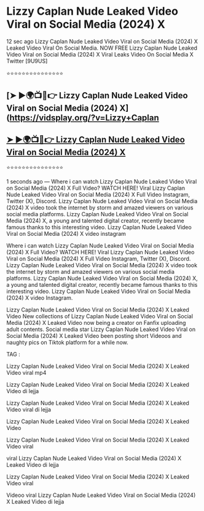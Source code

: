 ﻿# Lizzy Caplan Nude Leaked Video Viral on Social Media (2024) X



12 sec ago Lizzy Caplan Nude Leaked Video Viral on Social Media (2024) X Leaked Video Viral On Social Media. NOW FREE Lizzy Caplan Nude Leaked Video Viral on Social Media (2024) X Viral Leaks Video On Social Media X Twitter [9U9US]

⭐⭐⭐⭐⭐⭐⭐⭐⭐⭐⭐⭐⭐⭐⭐

## [➤ ►🌍📺📱👉 Lizzy Caplan Nude Leaked Video Viral on Social Media (2024) X](https://vidsplay.org/?v=Lizzy+Caplan

## [➤ ►🌍📺📱👉 Lizzy Caplan Nude Leaked Video Viral on Social Media (2024) X](https://vidsplay.org/?v=Lizzy+Caplan)


⭐⭐⭐⭐⭐⭐⭐⭐⭐⭐⭐⭐⭐⭐⭐



1 seconds ago — Where i can watch Lizzy Caplan Nude Leaked Video Viral on Social Media (2024) X Full Video? WATCH HERE! Viral Lizzy Caplan Nude Leaked Video Viral on Social Media (2024) X Full Video Instagram, Twitter (X), Discord. Lizzy Caplan Nude Leaked Video Viral on Social Media (2024) X video took the internet by storm and amazed viewers on various social media platforms. Lizzy Caplan Nude Leaked Video Viral on Social Media (2024) X, a young and talented digital creator, recently became famous thanks to this interesting video. Lizzy Caplan Nude Leaked Video Viral on Social Media (2024) X video instagram

Where i can watch Lizzy Caplan Nude Leaked Video Viral on Social Media (2024) X Full Video? WATCH HERE! Viral Lizzy Caplan Nude Leaked Video Viral on Social Media (2024) X Full Video Instagram, Twitter (X), Discord. Lizzy Caplan Nude Leaked Video Viral on Social Media (2024) X video took the internet by storm and amazed viewers on various social media platforms. Lizzy Caplan Nude Leaked Video Viral on Social Media (2024) X, a young and talented digital creator, recently became famous thanks to this interesting video. Lizzy Caplan Nude Leaked Video Viral on Social Media (2024) X video Instagram.

Lizzy Caplan Nude Leaked Video Viral on Social Media (2024) X Leaked Video New collections of Lizzy Caplan Nude Leaked Video Viral on Social Media (2024) X Leaked Video now being a creator on Fanfix uploading adult contents. Social media star Lizzy Caplan Nude Leaked Video Viral on Social Media (2024) X Leaked Video been posting short Videoos and naughty pics on Tiktok platform for a while now.

TAG :

 

Lizzy Caplan Nude Leaked Video Viral on Social Media (2024) X Leaked Video viral mp4

 

Lizzy Caplan Nude Leaked Video Viral on Social Media (2024) X Leaked Video di lejja

 

Lizzy Caplan Nude Leaked Video Viral on Social Media (2024) X Leaked Video viral di lejja

 

Lizzy Caplan Nude Leaked Video Viral on Social Media (2024) X Leaked Video

 

Lizzy Caplan Nude Leaked Video Viral on Social Media (2024) X Leaked Video viral

 

viral Lizzy Caplan Nude Leaked Video Viral on Social Media (2024) X Leaked Video di lejja

 

Lizzy Caplan Nude Leaked Video Viral on Social Media (2024) X Leaked Video viral

 

Videoo viral Lizzy Caplan Nude Leaked Video Viral on Social Media (2024) X Leaked Video di lejja